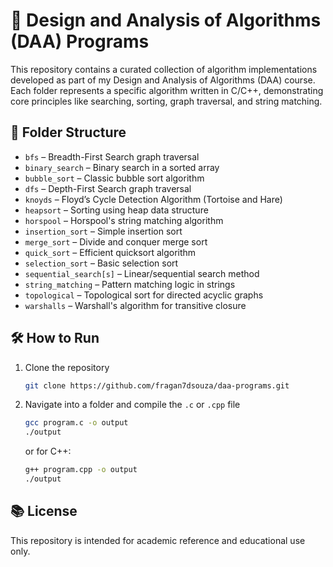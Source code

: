 # 📐 Design and Analysis of Algorithms (DAA) Programs

This repository contains a curated collection of algorithm implementations developed as part of my Design and Analysis of Algorithms (DAA) course. Each folder represents a specific algorithm written in C/C++, demonstrating core principles like searching, sorting, graph traversal, and string matching.

## 📂 Folder Structure

- `bfs` – Breadth-First Search graph traversal
- `binary_search` – Binary search in a sorted array
- `bubble_sort` – Classic bubble sort algorithm
- `dfs` – Depth-First Search graph traversal
- `knoyds` – Floyd’s Cycle Detection Algorithm (Tortoise and Hare)
- `heapsort` – Sorting using heap data structure
- `horspool` – Horspool's string matching algorithm
- `insertion_sort` – Simple insertion sort
- `merge_sort` – Divide and conquer merge sort
- `quick_sort` – Efficient quicksort algorithm
- `selection_sort` – Basic selection sort
- `sequential_search[s]` – Linear/sequential search method
- `string_matching` – Pattern matching logic in strings
- `topological` – Topological sort for directed acyclic graphs
- `warshalls` – Warshall's algorithm for transitive closure

## 🛠️ How to Run

1. Clone the repository  
   ```bash
   git clone https://github.com/fragan7dsouza/daa-programs.git
   ```
2. Navigate into a folder and compile the `.c` or `.cpp` file  
   ```bash
   gcc program.c -o output
   ./output
   ```
   or for C++:
   ```bash
   g++ program.cpp -o output
   ./output
   ```

## 📚 License

This repository is intended for academic reference and educational use only.
